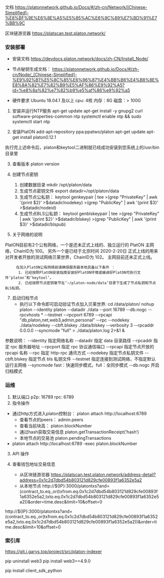 文档
https://platonnetwork.github.io/Docs/#/zh-cn/Network/[Chinese-Simplified]-%E8%BF%9E%E6%8E%A5%E5%85%AC%E6%9C%89%E7%BD%91%E7%BB%9C

区块链游览器
https://platscan.test.platon.network/


### 安装部署
- 安装文档
https://devdocs.platon.network/docs/zh-CN/Install_Node/
- 节点秘钥生成文档：
https://platonnetwork.github.io/Docs/#/zh-cn/Node/_[Chinese-Simplified]-%E9%92%B1%E5%8C%85%E6%96%87%E4%BB%B6%E4%B8%8E%E8%8A%82%E7%82%B9%E5%AF%86%E9%92%A5?id=%e8%8a%82%e7%82%b9%e5%af%86%e9%92%a5

- 硬件要求
Ubuntu 18.04.1 及以上
cpu: 4核
内存：8G
磁盘：> 100G

1. 安装并运行NTP服务
apt-get update
apt-get install -y gnupg2 curl software-properties-common ntp
systemctl enable ntp && sudo systemctl start ntp

2. 安装PlatON
add-apt-repository ppa:ppatwo/platon 
apt-get update 
apt-get install platon0.12.1 

执行完上述命令后，platon和keytool二进制就已经成功安装到您系统上的/usr/bin目录里

3. 查看版本
platon version


4. 创建节点密钥
    1. 创建数据目录
        mkdir   /opt/platon/data
    2. 生成节点密钥文件
        export datadir=/opt/platon/data
    3. 生成节点公私钥：
          keytool genkeypair | tee >(grep "PrivateKey" | awk '{print $2}' >$datadir/nodekey) >(grep "PublicKey" | awk '{print $3}' >$datadir/nodeid)
    4. 生成节点BLS公私钥：
         keytool genblskeypair | tee >(grep "PrivateKey" | awk '{print $2}' >$datadir/blskey) >(grep "PublicKey" | awk '{print $3}' >$datadir/blspub)


6. 关于网络的说明

PlatON目前有2个公有网络，一个是还未正式上线的、独立运行的 PlatON 主网络，ChainID为 100。
另外一个是已经于北京时间 2020-2-20日 正式上线的用来对开发者开放的测试网络贝莱世界，ChainID为 102。
主网目前还未正式上线。

         在加入PlatON公有网络前请确保服务器本地具备以下条件 ：
          1. 已经按照PlatON安装指南安装好PlatON环境或编译好PlatON可执行文件’platon’和’keytool’。
          2. 已经按照节点密钥章节在’~/platon-node/data’目录下生成了节点私钥和节点BLS私钥。

7. 启动归档节点
    - 执行以下命令即可启动验证节点加入贝莱世界:
cd /data/platon/
nohup platon --identity platon --datadir ./data --port 16789 --db.nogc  --rpcvhosts \*  --testnet --rpcport 6789 --rpcapi "db,platon,net,web3,admin,personal" --rpc --nodekey ./data/nodekey --cbft.blskey ./data/blskey --verbosity 3 --rpcaddr 0.0.0.0 --syncmode "full" > ./data/platon.log 2>&1 &


参数说明：
--identity	指定网络名称
--datadir	指定 data 目录路径
--rpcaddr	指定 rpc 服务器地址
--rpcport	指定 rpc 协议通信端口
--rpcapi	指定节点开放的 rpcapi 名称
--rpc	指定 http-rpc 通讯方式
--nodekey	指定节点私钥文件
--cbft.blskey	指定节点 bls 私钥文件
--testnet	指定连接到测试网络，不指定默认运行主网络
--syncmode	fast：快速同步模式，full：全同步模式
--db.nogc	开启归档模式

### 运维
1. 默认端口
    p2p: 16789 
    rpc: 6789 
2. 指令操作
- 通过http方式进入platon控制台：
    platon attach http://localhost:6789
    - 查看节点的peers：
        admin.peers
    - 查看当前块高：
        platon.blockNumber
    - 通过hash获取交易信息
        platon.getTransactionReceipt(’hash‘)
    - 本地节点的交易池
        platon.pendingTransactions
- platon attach http://localhost:6789 -exec platon.blockNumber
3. API 操作

4. 查看钱包地址交易信息
    - 从区块链游览器
        https://platscan.test.platon.network/address-detail?address=0x1c2d7dbd54b803121d829cfe00893f1a6352e5a2
    - 从本地节点
        http://${IP}:3000/platontxs?and=(contract_to.eq.,or(txfrom.eq.0x1c2d7dbd54b803121d829cfe00893f1a6352e5a2,txto.eq.0x1c2d7dbd54b803121d829cfe00893f1a6352e5a2))&order=time.desc&limit=10&offset=0

http://${IP}:3000/platontxs?and=(contract_to.eq.,or(txfrom.eq.0x1c2d7dbd54b803121d829cfe00893f1a6352e5a2,txto.eq.0x1c2d7dbd54b803121d829cfe00893f1a6352e5a2))&order=time.desc&limit=10&offset=0

### 索引库
https://git.i.garys.top/project/src/platon-indexer

pip uninstall web3
pip install web3==4.9.0

pip install client_sdk_python